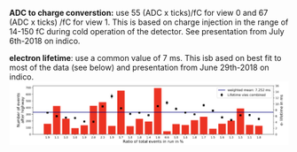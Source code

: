 **ADC to charge converstion:** use 55 (ADC x ticks)/fC for view 0 and 67 (ADC x ticks) /fC for view 1.
This is based on charge injection in the range of 14-150 fC during cold operation of the detector. See presentation from July 6th-2018 on indico. 

**electron lifetime**: use a common value of 7 ms. This isb ased on best fit to most of the data (see below) and presentation from June 29th-2018 on indico.
![alt text](Lifetime_all_runs.png)
